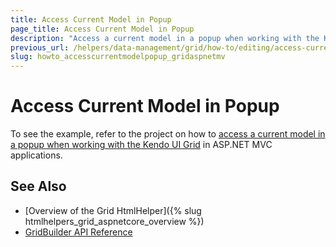 ```yaml
---
title: Access Current Model in Popup
page_title: Access Current Model in Popup
description: "Access a current model in a popup when working with the Kendo UI Grid in ASP.NET MVC applications."
previous_url: /helpers/data-management/grid/how-to/editing/access-current-model-in-popup
slug: howto_accesscurrentmodelpopup_gridaspnetmv
---
```


# Access Current Model in Popup

To see the example, refer to the project on how to [access a current model in a popup when working with the Kendo UI Grid](https://github.com/telerik/ui-for-aspnet-mvc-examples/tree/master/grid/grid-accessing-current-model-in-popUp) in ASP.NET MVC applications.

## See Also

* [Overview of the Grid HtmlHelper]({% slug htmlhelpers_grid_aspnetcore_overview %})
* [GridBuilder API Reference](https://docs.telerik.com/aspnet-mvc/api/kendo.mvc.ui.fluent/gridbuilder)
